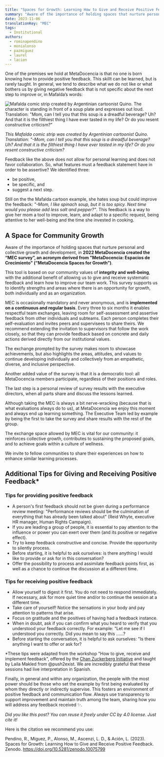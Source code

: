 ```yaml
---
title: "Spaces for Growth: Learning How to Give and Receive Positive Feedback"
summary: "Aware of the importance of holding spaces that nurture personal and collective growth and development, in 2022 MetaDocencia created the MEC survey, an acronym derived from the Spanish expression for MetaDocencia Spaces for Growth."
date: 2023-11-06
translationKey: "MEC"
tags:
  - Institutional
authors:
  - rominapendino
  - monialonso
  - pazmiguez
  - laurel
  - lacion
---
```


One of the premises we hold at MetaDocencia is that no one is born knowing how to provide positive feedback. This skillt can be learned, but is rarely taught. 
In general, we tend to describe what we do not like or what bothers us by giving negative feedback that is not specific about the next step to improve or, in Mafalda’s words: 

![Mafalda comic strip created by Argentinian cartoonist Quino. The character is standing in front of a soup plate and expresses out loud. Translation: 
"Mom, can I tell you that this soup is a dreadful beverage? Uh? And that it is the filthiest thing I have ever tasted in my life? Or do you resent constructive criticism?"](https://www.metadocencia.org/img/mafalda-sopa.jpg) 

*This Mafalda comic strip was created by Argentinian cartoonist Quino. Translation:* 
*"-Mom, can I tell you that this soup is a dreadful beverage? Uh? And that it is the filthiest thing I have ever tasted in my life? Or do you resent constructive criticism?*

Feedback like the above does not allow for personal learning and does not favor collaboration. So, what features must a feedback statement have in order to be assertive? 
We identified three: 
- be positive, 
- be specific, and 
- suggest a next step.

Still on the the Mafalda cartoon example, she hates soup but could improve the feedback: *"-Mom, I like spinach soup, but it is too spicy. Next time would you please add less salt and pepper?"*. 
This feedback is a way to give her mom a tool to improve, learn, and adapt to a specific request, being attentive to her well-being and the time she invested in cooking.

## A Space for Community Growth
Aware of the importance of holding spaces that nurture personal and collective growth and development, in **2022 MetaDocencia created the “MEC survey”, an acronym derived from "MetaDocencia: Espacios de Crecimiento" (“MetaDocencia Spaces for Growth”)**.

This tool is based on our community values of **integrity and well-being**, with the additional benefit of allowing us to give and receive systematic feedback and learn how to improve our team work. This survey supports us to identify strengths and areas where there is an opportunity for growth, both individually and as an organization.

MEC is occasionally mandatory and never anonymous, and is **implemented on a continuous and regular basis**. Every three to six months it enables respectful team exchanges, leaving room for self-assessment and assertive feedback from other individuals and subteams. Each person completes their self-evaluation and invites peers and supervisees to share theirs. We recommend extending the invitation to supervisors that follow the work closely, so that they can provide feedback based on concrete and daily actions derived directly from our institutional values.

The exchange prompted by the survey makes room to showcase achievements, but also highlights the areas, attitudes, and values to continue developing individually and collectively from an empathetic, diverse, and inclusive perspective.

Another added value of the survey is that it is a democratic tool: all MetaDocencia members participate, regardless of their positions and roles. 

The last step is a personal review of survey results with the executive directors, when all parts share and discuss the lessons learned.

Although taking the MEC is always a bit nerve-wracking (because that is what evaluations always do to us), at MetaDocencia we enjoy this moment and always end up learning something. The Executive Team led by example by being the first to take the survey and share results with the rest of the group.

The exchange space allowed by MEC is vital for our community: it reinforces collective growth, contributes to sustaining the proposed goals, and to achieve goals within a culture of wellness. 

We invite to fellow communities to share their experiences on how to enhance similar learning processes.

## Additional Tips for Giving and Receiving Positive Feedback*
### Tips for providing positive feedback
- A person's first feedback should not be given during a performance review meeting: "Performance reviews should be the culmination of everything that has already been talked about" (Reid Whyte, executive HR manager, Human Rights Campaign).
- If you are leading a group of people, it is essential to pay attention to the influence or power you can exert over them (and its positive or negative effect).
- Try to keep feedback constructive and concise. Provide the opportunity to silently process.
- Before starting, it is helpful to ask ourselves: is there anything I would like to provide or ask for in this conversation?
- Offer the possibility to process and assimilate feedback points first, as well as a chance to continue the discussion at a different time.

### Tips for receiving positive feedback
- Allow yourself to digest it first. You do not need to respond immediately. If necessary, ask for more quiet time and/or to continue the session at a different time.
- Take care of yourself! Notice the sensations in your body and pay attention to patterns that arise.
- Focus on gratitude and the positives of having had a feedback instance.
- When in doubt, ask if you can confirm what you heard to verify that you understood your feedback correctly. For example: "Let me see if I understood you correctly. Did you mean to say this ......?
- Before starting the conversation, it is helpful to ask ourselves: "Is there anything I want to offer or ask for?

*These tips were adapted from the workshop "How to give, receive and implement feedback", offered by the [Chan Zuckerberg Initiative](https://chanzuckerberg.com/) and taught by Laila Makled from @push2exist. We are incredibly grateful that these sessions had live interpretation in Spanish.

Finally, in general and within any organization, the people with the most power should be those who set the example by first being evaluated by whom they directly or indirectly supervise. This fosters an environment of positive feedback and communication flow. Always use transparency to support improvement and maintain truth among the team, sharing how you will address any feedback received ✨.

*Did you like this post? You can reuse it freely under CC by 4.0 license. Just cite it!*

Here is the citation we recommend you use:

Pendino, R., Míguez, P., Alonso, M., Ascenzi, L. D., & Ación, L. (2023). Spaces for Growth: Learning How to Give and Receive Positive Feedback. Zenodo. https://doi.org/10.5281/zenodo.10075799
